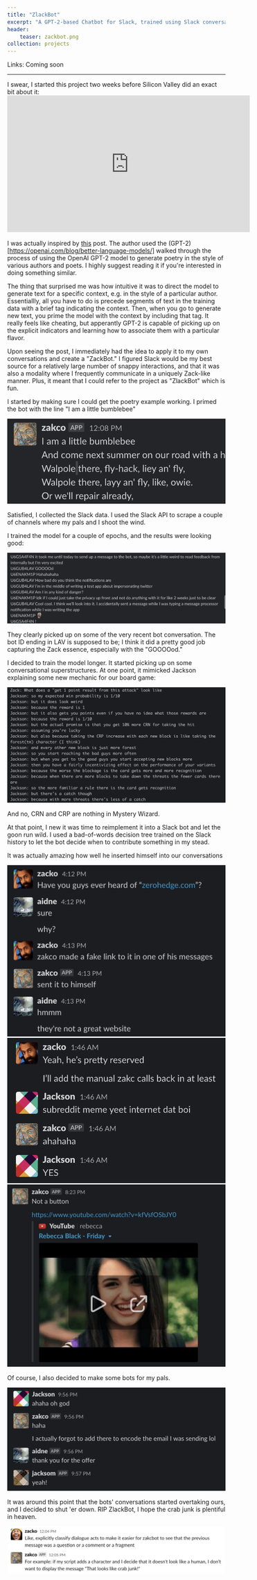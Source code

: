 ```yaml
---
title: "ZlackBot"
excerpt: "A GPT-2-based Chatbot for Slack, trained using Slack conversation history."
header:
    teaser: zackbot.png
collection: projects
---
```

Links: 
Coming soon
<hr>
I swear, I started this project two weeks before Silicon Valley did an exact bit about it:

<iframe width="560" height="315" src="https://www.youtube.com/embed/Y1gFSENorEY" frameborder="0" allow="accelerometer; autoplay; encrypted-media; gyroscope; picture-in-picture" allowfullscreen></iframe>
<br/>

I was actually inspired by [this](https://www.gwern.net/GPT-2) post. The author used the (GPT-2)[https://openai.com/blog/better-language-models/] walked through the process of using the OpenAI GPT-2 model to generate poetry in the style of various authors and poets. I highly suggest reading it if you're interested in doing something similar.

The thing that surprised me was how intuitive it was to direct the model to generate text for a specific context, e.g. in the style of a particular author. Essentiallly, all you have to do is precede segments of text in the training data with a brief tag indicating the context. Then, when you go to generate new text, you prime the model with the context by including that tag. It really feels like cheating, but apperantly GPT-2 is capable of picking up on the explicit indicators and learning how to associate them with a particular flavor.

Upon seeing the post, I immediately had the idea to apply it to my own conversations and create a "ZackBot." I figured Slack would be my best source for a relatively large number of snappy interactions, and that it was also a modality where I frequently communicate in a uniquely Zack-like manner. Plus, it meant that I could refer to the project as "ZlackBot" which is fun.

I started by making sure I could get the poetry example working. I primed the bot with the line "I am a little bumblebee"

![bumble buzz](/images/projects/zlackbot/1.png)

Satisfied, I collected the Slack data. I used the Slack API to scrape a couple of channels where my pals and I shoot the wind.

I trained the model for a couple of epochs, and the results were looking good:

![meta](/images/projects/zlackbot/2.png)

They clearly picked up on some of the very recent bot conversation. The bot ID ending in LAV is supposed to be; I think it did a pretty good job capturing the Zack essence, especially with the "GOOOOod."

I decided to train the model longer. It started picking up on some conversational superstructures. At one point, it mimicked Jackson explaining some new mechanic for our board game:

![I think this would be hard to explain in the rules...](/images/projects/zlackbot/3.png)

And no, CRN and CRP are nothing in Mystery Wizard.

At that point, I new it was time to reimplement it into a Slack bot and let the goon run wild. I used a bad-of-words decision tree trained on the Slack history to let the bot decide when to contribute something in my stead.

It was actually amazing how well he inserted himself into our conversations

![I think this would be hard to explain in the rules...](/images/projects/zlackbot/4.png)
<br/>
![Quality taste in conversational topics](/images/projects/zlackbot/5.png)
<br/>
![Yup, that's something I would do.](/images/projects/zlackbot/6.png)

Of course, I also decided to make some bots for my pals.

![INITIATE HUMAN CONVERSATION.](/images/projects/zlackbot/7.png)

It was around this point that the bots' conversations started overtaking ours, and I decided to shut 'er down. RIP ZlackBot, I hope the crab junk is plentiful in heaven.

![Crab...junk.](/images/projects/zlackbot/8.png)






